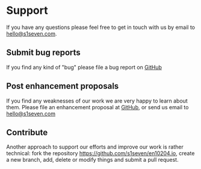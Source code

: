 # Support

If you have any questions please feel free to get in touch with us by email to [hello@s1seven.com](mailto:hello@s1seven.com). 

## Submit bug reports

If you find any kind of "bug" please file a bug report on [GitHub](https://github.com/s1seven/en10204.io/issues/new?assignees=&labels=bug&template=bug_report.md&title=BUG) 

## Post enhancement proposals

If you find any weaknesses of our work we are very happy to learn about them. Please file an enhancement proposal at 
[GitHub](https://github.com/s1seven/en10204.io/issues/new?assignees=&labels=enhancement&template=enhancement-proposal.md&title=EP), or send us email to  [hello@s1seven.com](mailto:hello@s1seven.com)

## Contribute 

Another approach to support our efforts and improve our work is rather technical: fork the repository https://github.com/s1seven/en10204.io, create a new branch, add, delete or modify things and submit a pull request.

